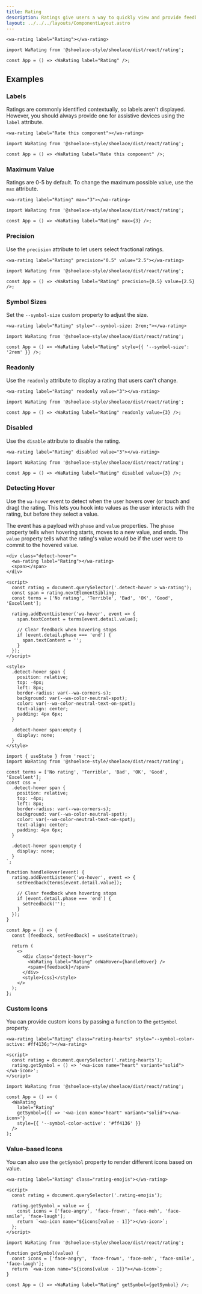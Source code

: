 ```yaml
---
title: Rating
description: Ratings give users a way to quickly view and provide feedback.
layout: ../../../layouts/ComponentLayout.astro
---
```


```html:preview
<wa-rating label="Rating"></wa-rating>
```

```jsx:react
import WaRating from '@shoelace-style/shoelace/dist/react/rating';

const App = () => <WaRating label="Rating" />;
```

## Examples

### Labels

Ratings are commonly identified contextually, so labels aren't displayed. However, you should always provide one for assistive devices using the `label` attribute.

```html:preview
<wa-rating label="Rate this component"></wa-rating>
```

```jsx:react
import WaRating from '@shoelace-style/shoelace/dist/react/rating';

const App = () => <WaRating label="Rate this component" />;
```

### Maximum Value

Ratings are 0-5 by default. To change the maximum possible value, use the `max` attribute.

```html:preview
<wa-rating label="Rating" max="3"></wa-rating>
```

```jsx:react
import WaRating from '@shoelace-style/shoelace/dist/react/rating';

const App = () => <WaRating label="Rating" max={3} />;
```

### Precision

Use the `precision` attribute to let users select fractional ratings.

```html:preview
<wa-rating label="Rating" precision="0.5" value="2.5"></wa-rating>
```

```jsx:react
import WaRating from '@shoelace-style/shoelace/dist/react/rating';

const App = () => <WaRating label="Rating" precision={0.5} value={2.5} />;
```

### Symbol Sizes

Set the `--symbol-size` custom property to adjust the size.

```html:preview
<wa-rating label="Rating" style="--symbol-size: 2rem;"></wa-rating>
```

```jsx:react
import WaRating from '@shoelace-style/shoelace/dist/react/rating';

const App = () => <WaRating label="Rating" style={{ '--symbol-size': '2rem' }} />;
```

### Readonly

Use the `readonly` attribute to display a rating that users can't change.

```html:preview
<wa-rating label="Rating" readonly value="3"></wa-rating>
```

```jsx:react
import WaRating from '@shoelace-style/shoelace/dist/react/rating';

const App = () => <WaRating label="Rating" readonly value={3} />;
```

### Disabled

Use the `disable` attribute to disable the rating.

```html:preview
<wa-rating label="Rating" disabled value="3"></wa-rating>
```

```jsx:react
import WaRating from '@shoelace-style/shoelace/dist/react/rating';

const App = () => <WaRating label="Rating" disabled value={3} />;
```

### Detecting Hover

Use the `wa-hover` event to detect when the user hovers over (or touch and drag) the rating. This lets you hook into values as the user interacts with the rating, but before they select a value.

The event has a payload with `phase` and `value` properties. The `phase` property tells when hovering starts, moves to a new value, and ends. The `value` property tells what the rating's value would be if the user were to commit to the hovered value.

```html:preview
<div class="detect-hover">
  <wa-rating label="Rating"></wa-rating>
  <span></span>
</div>

<script>
  const rating = document.querySelector('.detect-hover > wa-rating');
  const span = rating.nextElementSibling;
  const terms = ['No rating', 'Terrible', 'Bad', 'OK', 'Good', 'Excellent'];

  rating.addEventListener('wa-hover', event => {
    span.textContent = terms[event.detail.value];

    // Clear feedback when hovering stops
    if (event.detail.phase === 'end') {
      span.textContent = '';
    }
  });
</script>

<style>
  .detect-hover span {
    position: relative;
    top: -4px;
    left: 8px;
    border-radius: var(--wa-corners-s);
    background: var(--wa-color-neutral-spot);
    color: var(--wa-color-neutral-text-on-spot);
    text-align: center;
    padding: 4px 6px;
  }

  .detect-hover span:empty {
    display: none;
  }
</style>
```

```jsx:react
import { useState } from 'react';
import WaRating from '@shoelace-style/shoelace/dist/react/rating';

const terms = ['No rating', 'Terrible', 'Bad', 'OK', 'Good', 'Excellent'];
const css = `
  .detect-hover span {
    position: relative;
    top: -4px;
    left: 8px;
    border-radius: var(--wa-corners-s);
    background: var(--wa-color-neutral-spot);
    color: var(--wa-color-neutral-text-on-spot);
    text-align: center;
    padding: 4px 6px;
  }

  .detect-hover span:empty {
    display: none;
  }
`;

function handleHover(event) {
  rating.addEventListener('wa-hover', event => {
    setFeedback(terms[event.detail.value]);

    // Clear feedback when hovering stops
    if (event.detail.phase === 'end') {
      setFeedback('');
    }
  });
}

const App = () => {
  const [feedback, setFeedback] = useState(true);

  return (
    <>
      <div class="detect-hover">
        <WaRating label="Rating" onWaHover={handleHover} />
        <span>{feedback}</span>
      </div>
      <style>{css}</style>
    </>
  );
};
```

### Custom Icons

You can provide custom icons by passing a function to the `getSymbol` property.

```html:preview
<wa-rating label="Rating" class="rating-hearts" style="--symbol-color-active: #ff4136;"></wa-rating>

<script>
  const rating = document.querySelector('.rating-hearts');
  rating.getSymbol = () => '<wa-icon name="heart" variant="solid"></wa-icon>';
</script>
```

```jsx:react
import WaRating from '@shoelace-style/shoelace/dist/react/rating';

const App = () => (
  <WaRating
    label="Rating"
    getSymbol={() => '<wa-icon name="heart" variant="solid"></wa-icon>'}
    style={{ '--symbol-color-active': '#ff4136' }}
  />
);
```

### Value-based Icons

You can also use the `getSymbol` property to render different icons based on value.

```html:preview
<wa-rating label="Rating" class="rating-emojis"></wa-rating>

<script>
  const rating = document.querySelector('.rating-emojis');

  rating.getSymbol = value => {
    const icons = ['face-angry', 'face-frown', 'face-meh', 'face-smile', 'face-laugh'];
    return `<wa-icon name="${icons[value - 1]}"></wa-icon>`;
  };
</script>
```

```jsx:react
import WaRating from '@shoelace-style/shoelace/dist/react/rating';

function getSymbol(value) {
  const icons = ['face-angry', 'face-frown', 'face-meh', 'face-smile', 'face-laugh'];
  return `<wa-icon name="${icons[value - 1]}"></wa-icon>`;
}

const App = () => <WaRating label="Rating" getSymbol={getSymbol} />;
```
